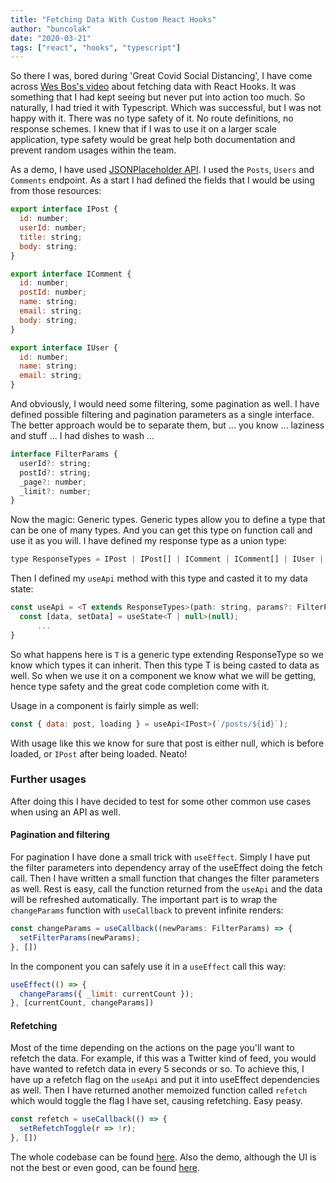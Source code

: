 ```yaml
---
title: "Fetching Data With Custom React Hooks"
author: "buncolak"
date: "2020-03-21"
tags: ["react", "hooks", "typescript"]
---
```


So there I was, bored during 'Great Covid Social Distancing', I have come across [Wes Bos's video](https://www.youtube.com/watch?v=B85s0cjlitE) about fetching data with React Hooks. It was something that I had kept seeing but never put into action too much. So naturally, I had tried it with Typescript. Which was successful, but I was not happy with it. There was no type safety of it. No route definitions, no response schemes. I knew that if I was to use it on a larger scale application, type safety would be great help both documentation and prevent random usages within the team.

As a demo, I have used [JSONPlaceholder API](https://jsonplaceholder.typicode.com/). I used the `Posts`, `Users` and `Comments` endpoint. As a start I had defined the fields that I would be using from those resources:

```js
export interface IPost {
  id: number;
  userId: number;
  title: string;
  body: string;
}

export interface IComment {
  id: number;
  postId: number;
  name: string;
  email: string;
  body: string;
}

export interface IUser {
  id: number;
  name: string;
  email: string;
}
```

And obviously, I would need some filtering, some pagination as well. I have defined possible filtering and pagination parameters as a single interface. The better approach would be to separate them, but ... you know ... laziness and stuff ... I had dishes to wash ...  

```js
interface FilterParams {
  userId?: string;
  postId?: string;
  _page?: number;
  _limit?: number;
}
```

Now the magic: Generic types. Generic types allow you to define a type that can be one of many types. And you can get this type on function call and use it as you will. I have defined my response type as a union type:

```js
type ResponseTypes = IPost | IPost[] | IComment | IComment[] | IUser | IUser[];
```

Then I defined my `useApi` method with this type and casted it to my data state:

```js
const useApi = <T extends ResponseTypes>(path: string, params?: FilterParams) => {
  const [data, setData] = useState<T | null>(null);
      ...
}
```

So what happens here is `T` is a generic type extending ResponseType so we know which types it can inherit. Then this type T is being casted to data as well. So when we use it on a component we know what we will be getting, hence type safety and the great code completion come with it.

Usage in a component is fairly simple as well:

```js
const { data: post, loading } = useApi<IPost>(`/posts/${id}`);
```

With usage like this we know for sure that post is either null, which is before loaded, or `IPost` after being loaded. Neato!

### Further usages

After doing this I have decided to test for some other common use cases when using an API as well.

#### Pagination and filtering

For pagination I have done a small trick with `useEffect`. Simply I have put the filter parameters into dependency array of the useEffect doing the fetch call. Then I have written a small function that changes the filter parameters as well. Rest is easy, call the function returned from the `useApi` and the data will be refreshed automatically. The important part is to wrap the `changeParams` function with `useCallback` to prevent infinite renders:

```js
const changeParams = useCallback((newParams: FilterParams) => {
  setFilterParams(newParams);
}, [])
```

In the component you can safely use it in a `useEffect` call this way:
```js
useEffect(() => {
  changeParams({ _limit: currentCount });
}, [currentCount, changeParams])
```

#### Refetching

Most of the time depending on the actions on the page you'll want to refetch the data. For example, if this was a Twitter kind of feed, you would have wanted to refetch data in every 5 seconds or so. To achieve this, I have up a refetch flag on the `useApi` and put it into useEffect dependencies as well. Then I have returned another memoized function called `refetch` which would toggle the flag I have set, causing refetching. Easy peasy.

```js
const refetch = useCallback(() => {
  setRefetchToggle(r => !r);
}, [])
```

The whole codebase can be found [here](https://github.com/BunColak/fetch-with-hooks). Also the demo, although the UI is not the best or even good, can be found [here](https://fetch-with-hooks.buncolak.now.sh/).  
